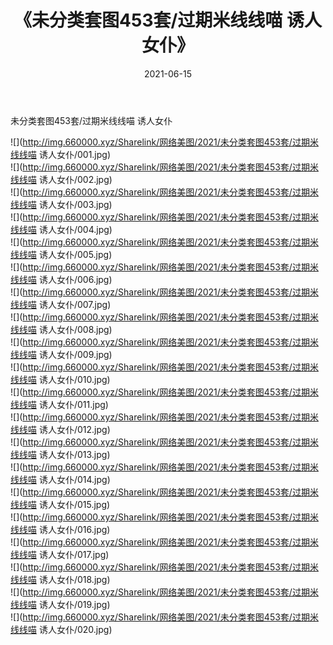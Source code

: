 ﻿---
layout: post
title:  《未分类套图453套/过期米线线喵 诱人女仆》
date:   2021-06-15
img: http://img.660000.xyz/Sharelink/网络美图/2021/未分类套图453套/过期米线线喵 诱人女仆/000.jpg
categories: [美女, 清纯, 唯美]
---

未分类套图453套/过期米线线喵 诱人女仆

 ![](http://img.660000.xyz/Sharelink/网络美图/2021/未分类套图453套/过期米线线喵 诱人女仆/001.jpg) <br>![](http://img.660000.xyz/Sharelink/网络美图/2021/未分类套图453套/过期米线线喵 诱人女仆/002.jpg) <br>![](http://img.660000.xyz/Sharelink/网络美图/2021/未分类套图453套/过期米线线喵 诱人女仆/003.jpg) <br>![](http://img.660000.xyz/Sharelink/网络美图/2021/未分类套图453套/过期米线线喵 诱人女仆/004.jpg) <br>![](http://img.660000.xyz/Sharelink/网络美图/2021/未分类套图453套/过期米线线喵 诱人女仆/005.jpg) <br>![](http://img.660000.xyz/Sharelink/网络美图/2021/未分类套图453套/过期米线线喵 诱人女仆/006.jpg) <br>![](http://img.660000.xyz/Sharelink/网络美图/2021/未分类套图453套/过期米线线喵 诱人女仆/007.jpg) <br>![](http://img.660000.xyz/Sharelink/网络美图/2021/未分类套图453套/过期米线线喵 诱人女仆/008.jpg) <br>![](http://img.660000.xyz/Sharelink/网络美图/2021/未分类套图453套/过期米线线喵 诱人女仆/009.jpg) <br>![](http://img.660000.xyz/Sharelink/网络美图/2021/未分类套图453套/过期米线线喵 诱人女仆/010.jpg) <br>![](http://img.660000.xyz/Sharelink/网络美图/2021/未分类套图453套/过期米线线喵 诱人女仆/011.jpg) <br>![](http://img.660000.xyz/Sharelink/网络美图/2021/未分类套图453套/过期米线线喵 诱人女仆/012.jpg) <br>![](http://img.660000.xyz/Sharelink/网络美图/2021/未分类套图453套/过期米线线喵 诱人女仆/013.jpg) <br>![](http://img.660000.xyz/Sharelink/网络美图/2021/未分类套图453套/过期米线线喵 诱人女仆/014.jpg) <br>![](http://img.660000.xyz/Sharelink/网络美图/2021/未分类套图453套/过期米线线喵 诱人女仆/015.jpg) <br>![](http://img.660000.xyz/Sharelink/网络美图/2021/未分类套图453套/过期米线线喵 诱人女仆/016.jpg) <br>![](http://img.660000.xyz/Sharelink/网络美图/2021/未分类套图453套/过期米线线喵 诱人女仆/017.jpg) <br>![](http://img.660000.xyz/Sharelink/网络美图/2021/未分类套图453套/过期米线线喵 诱人女仆/018.jpg) <br>![](http://img.660000.xyz/Sharelink/网络美图/2021/未分类套图453套/过期米线线喵 诱人女仆/019.jpg) <br>![](http://img.660000.xyz/Sharelink/网络美图/2021/未分类套图453套/过期米线线喵 诱人女仆/020.jpg) <br>